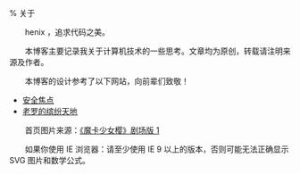 % 关于

　　henix ，追求代码之美。

　　本博客主要记录我关于计算机技术的一些思考。文章均为原创，转载请注明来源及作者。

　　本博客的设计参考了以下网站，向前辈们致敬！

* [安全焦点](http://www.xfocus.net/)
* [老罗的缤纷天地](http://www.luocong.com/)

　　首页图片来源：[《魔卡少女樱》剧场版 1](https://movie.douban.com/subject/3117775/)

　　如果你使用 IE 浏览器：请至少使用 IE 9 以上的版本，否则可能无法正确显示 SVG 图片和数学公式。
